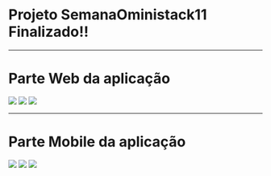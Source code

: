 <h1>Projeto SemanaOministack11 Finalizado!!</h1>

___

<h1>Parte Web da aplicação</h1>

<img src="/frontend/assets/Login.PNG" /> <img src="/frontend/assets/Home.PNG" /> <img src="/frontend/assets/Register.PNG" />

___

<h1>Parte Mobile da aplicação</h1>

<img src="/Mobile/assets/AppSplash.png" /> <img src="/Mobile/assets/AppHome.png" /> <img src="/Mobile/assets/AppCase.png" />